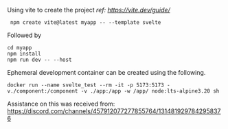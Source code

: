 Using vite to create the project 
*ref: https://vite.dev/guide/* 

```
 npm create vite@latest myapp -- --template svelte
 ```

 Followed by 
 ```
 cd myapp
 npm install 
 npm run dev -- --host
 ```


 Ephemeral development container can be created using the following. 
 ```
 docker run --name svelte_test --rm -it -p 5173:5173 -v./component:/component -v ./app:/app -w /app/ node:lts-alpine3.20 sh

 ```


 Assistance on this was received from:
 https://discord.com/channels/457912077277855764/1314819297842958376
